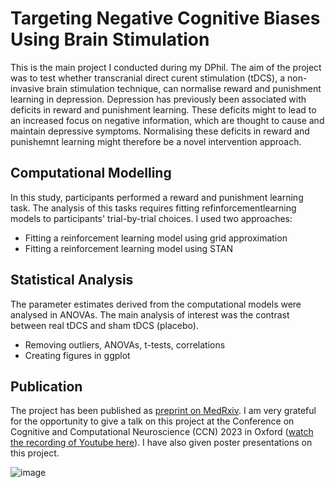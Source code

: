 # Targeting Negative Cognitive Biases Using Brain Stimulation 

This is the main project I conducted during my DPhil. The aim of the project was to test whether transcranial direct curent stimulation (tDCS), 
a non-invasive brain stimulation technique, can normalise reward and punishment learning in depression. Depression has previously been associated with
deficits in reward and punishment learning. These deficits might to lead to an increased focus on negative information, which are thought to cause and maintain
depressive symptoms. Normalising these deficits in reward and punishemnt learning might therefore be a novel intervention approach.

## Computational Modelling

In this study, participants performed a reward and punishment learning task. The analysis of this tasks requires fitting refinforcementlearning models to participants' trial-by-trial choices. I used two approaches:

- Fitting a reinforcement learning model using grid approximation
- Fitting a reinforcement learning model using STAN

## Statistical Analysis

The parameter estimates derived from the computational models were analysed in ANOVAs. The main analysis of interest was the contrast between real tDCS and sham tDCS (placebo).

- Removing outliers, ANOVAs, t-tests, correlations
- Creating figures in ggplot


## Publication
The project has been published as [preprint on MedRxiv](https://www.medrxiv.org/content/10.1101/2023.04.24.23289064v1). I am very grateful for the opportunity to give a talk on this project at the Conference on Cognitive and Computational Neuroscience (CCN) 2023 in Oxford ([watch the recording of Youtube here](https://www.youtube.com/live/nxTSMQFx-HM?feature=shared&t=7521)). I have also given poster presentations on this project. 


![image](https://github.com/verenasarrazin/Analysis-and-coding/assets/73107031/594e6b0d-f73f-4459-b7d8-3b93c1bcf171)
